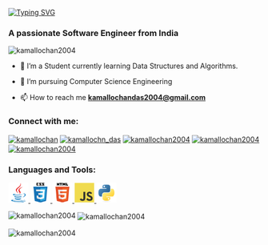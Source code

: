 [![Typing SVG](https://readme-typing-svg.herokuapp.com?font=Fira+Code&size=25&pause=1000&color=F7F7F7&lines=Hello+%F0%9F%91%8B%2C+I'm+Kamallochan+)](https://git.io/typing-svg)

<h3 align="left">A passionate Software Engineer from India</h3>

<p align="left"> <img src="https://komarev.com/ghpvc/?username=kamallochan2004&label=Profile%20views&color=0fba03&style=flat" alt="kamallochan2004" /> </p>

- 🔭 I’m a Student currently learning Data Structures and Algorithms.

- 🌱 I’m pursuing Computer Science Engineering 

-  📫 How to reach me **kamallochandas2004@gmail.com**

<h3 align="left">Connect with me:</h3>
<p align="left">
<a href="https://www.linkedin.com/in/kamallochan-das-361a42260/" target="blank"><img align="center" src="https://raw.githubusercontent.com/rahuldkjain/github-profile-readme-generator/master/src/images/icons/Social/linked-in-alt.svg" alt="kamallochan" height="30" width="40" /></a>
<a href="https://instagram.com/kamallochn_das" target="blank"><img align="center" src="https://raw.githubusercontent.com/rahuldkjain/github-profile-readme-generator/master/src/images/icons/Social/instagram.svg" alt="kamallochn_das" height="30" width="40" /></a>
<a href="https://t.me/kamallochan_2004" target="blank"><img align="center" src="https://raw.githubusercontent.com/inferno0230/inferno0230/main/assets/telegram-icon.svg" alt="kamallochan2004" height="30" width="40" /></a>
<a href="https://www.leetcode.com/kamallochan2004" target="blank"><img align="center" src="https://raw.githubusercontent.com/rahuldkjain/github-profile-readme-generator/master/src/images/icons/Social/leet-code.svg" alt="kamallochan2004" height="30" width="40" /></a>
<a href="https://auth.geeksforgeeks.org/user/kamallochan2004" target="blank"><img align="center" src="https://raw.githubusercontent.com/rahuldkjain/github-profile-readme-generator/master/src/images/icons/Social/geeks-for-geeks.svg" alt="kamallochan2004" height="30" width="40" /></a>

</p>

<h3 align="left">Languages and Tools:</h3>
<p align="left"> <a href="https://www.java.com" target="_blank" rel="noreferrer"> <img src="https://raw.githubusercontent.com/devicons/devicon/master/icons/java/java-original.svg" alt="java" width="40" height="40"/>
   <a href="https://www.w3schools.com/css/" target="_blank" rel="noreferrer"> <img src="https://raw.githubusercontent.com/devicons/devicon/master/icons/css3/css3-original-wordmark.svg" alt="css3" width="40" height="40"/> </a> <a href="https://www.w3.org/html/" target="_blank" rel="noreferrer"> <img src="https://raw.githubusercontent.com/devicons/devicon/master/icons/html5/html5-original-wordmark.svg" alt="html5" width="40" height="40"/> </a><a href="https://developer.mozilla.org/en-US/docs/Web/JavaScript" target="_blank" rel="noreferrer"> <img src="https://raw.githubusercontent.com/devicons/devicon/master/icons/javascript/javascript-original.svg" alt="javascript" width="40" height="40"/> </a> <a href="https://www.python.org" target="_blank" rel="noreferrer"> <img src="https://raw.githubusercontent.com/devicons/devicon/master/icons/python/python-original.svg" alt="python" width="40" height="40"/>
  </a> </p>

<p><img align="left" src="https://github-readme-stats.vercel.app/api/top-langs?username=kamallochan2004&show_icons=true&theme=dark&hide_border=true&locale=en&layout=compact" alt="kamallochan2004" /></p>

<p>&nbsp;<img align="center" src="https://github-readme-stats.vercel.app/api?username=kamallochan2004&show_icons=true&theme=dark" alt="kamallochan2004" /></p>

<p><img align="center" src="https://github-readme-streak-stats.herokuapp.com/?user=kamallochan2004&theme=dark" alt="kamallochan2004" /></p>
